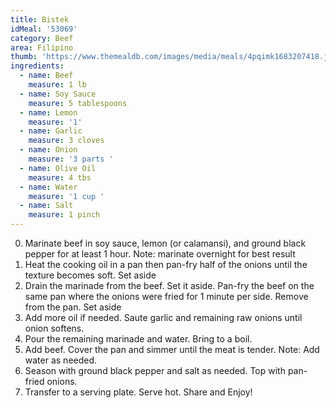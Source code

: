 ```yaml
---
title: Bistek
idMeal: '53069'
category: Beef
area: Filipino
thumb: 'https://www.themealdb.com/images/media/meals/4pqimk1683207418.jpg'
ingredients:
  - name: Beef
    measure: 1 lb
  - name: Soy Sauce
    measure: 5 tablespoons
  - name: Lemon
    measure: '1'
  - name: Garlic
    measure: 3 cloves
  - name: Onion
    measure: '3 parts '
  - name: Olive Oil
    measure: 4 tbs
  - name: Water
    measure: '1 cup '
  - name: Salt
    measure: 1 pinch
---
```

0.	Marinate beef in soy sauce, lemon (or calamansi), and ground black pepper for at least 1 hour. Note: marinate overnight for best result
1.	Heat the cooking oil in a pan then pan-fry half of the onions until the texture becomes soft. Set aside
2.	Drain the marinade from the beef. Set it aside. Pan-fry the beef on the same pan where the onions were fried for 1 minute per side. Remove from the pan. Set aside
3.	Add more oil if needed. Saute garlic and remaining raw onions until onion softens.
4.	Pour the remaining marinade and water. Bring to a boil.
5.	Add beef. Cover the pan and simmer until the meat is tender. Note: Add water as needed.
6.	Season with ground black pepper and salt as needed. Top with pan-fried onions.
7.	Transfer to a serving plate. Serve hot. Share and Enjoy!
